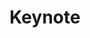 ---
sequence_id: 28
speaker: Gary Marcus
webpage: https://garymarcus.substack.com/
title: Keynote
time: 13:30 - 14:45
affil: NYU
---